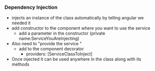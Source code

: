 ### Dependency Injection 
- injects an instance of the class automatically by telling angular we needed it 
- add constructor to the component where you want to use the service 
  - add a parameter in the constructor (private name:ServiceYouAreInjecting)
- Also need to "provide the service "
  - add to the component decorator
    - providers: [ServiceClassToInject]
- Once injected it can be used anywhere in the class along with its methods 
